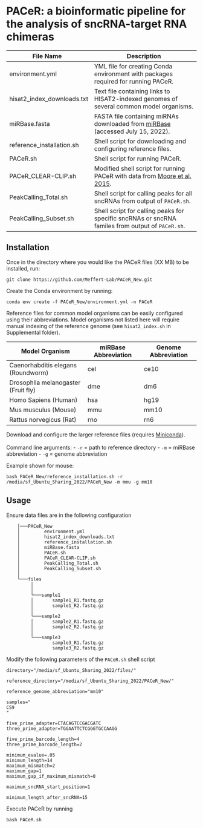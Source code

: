 # PACeR: a bioinformatic pipeline for the analysis of sncRNA-target RNA chimeras

| File Name &nbsp;                    | Description |
| -------------- | ---------- |
| environment.yml   | YML file for creating Conda environment with packages required for running PACeR.        |
| hisat2_index_downloads.txt | Text file containing links to HISAT2-indexed genomes of several common model organisms. |
| miRBase.fasta      | FASTA file containing miRNAs downloaded from [miRBase](https://www.mirbase.org/) (accessed July 15, 2022).        |
| reference_installation.sh      | Shell script for downloading and configuring reference files.        |
| PACeR.sh      | Shell script for running PACeR.        |
| PACeR_CLEAR-CLIP.sh      | Modified shell script for running PACeR with data from [Moore et al. 2015](https://www.nature.com/articles/ncomms9864).        |
| PeakCalling_Total.sh      | Shell script for calling peaks for all sncRNAs from output of `PACeR.sh`.        |
| PeakCalling_Subset.sh      | Shell script for calling peaks for specific sncRNAs or sncRNA familes from output of `PACeR.sh`.        |

## Installation

Once in the directory where you would like the PACeR files (XX MB) to be installed, run:

    git clone https://github.com/Meffert-Lab/PACeR_New.git

Create the Conda environment by running:

    conda env create -f PACeR_New/environment.yml -n PACeR

Reference files for common model organisms can be easily configured using their abbreviations. Model organisms not listed here will require manual indexing of the reference genome (see `hisat2_index.sh` in Supplemental folder).

| Model Organism | miRBase Abbreviation | Genome Abbreviation |
| ---------- | ---------- | ---------- |
| Caenorhabditis elegans (Roundworm) | cel | ce10 |
| Drosophila melanogaster (Fruit fly) | dme | dm6 |
| Homo Sapiens (Human) | hsa | hg19 |
| Mus musculus (Mouse) | mmu | mm10 |
| Rattus norvegicus (Rat) | rno | rn6 |

Download and configure the larger reference files (requires [Miniconda](https://docs.conda.io/en/latest/miniconda.html)). <br><br>
Command line arguments:
    - `-r` = path to reference directory
    - `-m` = miRBase abbreviation
    - `-g` = genome abbreviation

Example shown for mouse:

    bash PACeR_New/reference_installation.sh -r /media/sf_Ubuntu_Sharing_2022/PACeR_New -m mmu -g mm10

## Usage

Ensure data files are in the following configuration

        │───PACeR_New
        │         environment.yml
        │         hisat2_index_downloads.txt
        │         reference_installation.sh
        │         miRBase.fasta
        │         PACeR.sh
        │         PACeR_CLEAR-CLIP.sh
        │         PeakCalling_Total.sh
        │         PeakCalling_Subset.sh
        │  
        └───files 
             │       
             │
             └───sample1
             │       sample1_R1.fastq.gz
             │       sample1_R2.fastq.gz
             │
             └───sample2
             │       sample2_R1.fastq.gz
             │       sample2_R2.fastq.gz
             │
             └───sample3
                     sample3_R1.fastq.gz
                     sample3_R2.fastq.gz

Modify the following parameters of the `PACeR.sh` shell script

    directory="/media/sf_Ubuntu_Sharing_2022/files/"

    reference_directory="/media/sf_Ubuntu_Sharing_2022/PACeR_New/"

    reference_genome_abbreviation="mm10"

    samples="
    CS9
    "

    five_prime_adapter=CTACAGTCCGACGATC
    three_prime_adapter=TGGAATTCTCGGGTGCCAAGG

    five_prime_barcode_length=4
    three_prime_barcode_length=2

    minimum_evalue=.05
    minimum_length=14
    maximum_mismatch=2
    maximum_gap=1
    maximum_gap_if_maximum_mismatch=0

    maximum_sncRNA_start_position=1

    minimum_length_after_sncRNA=15


Execute PACeR by running

    bash PACeR.sh
